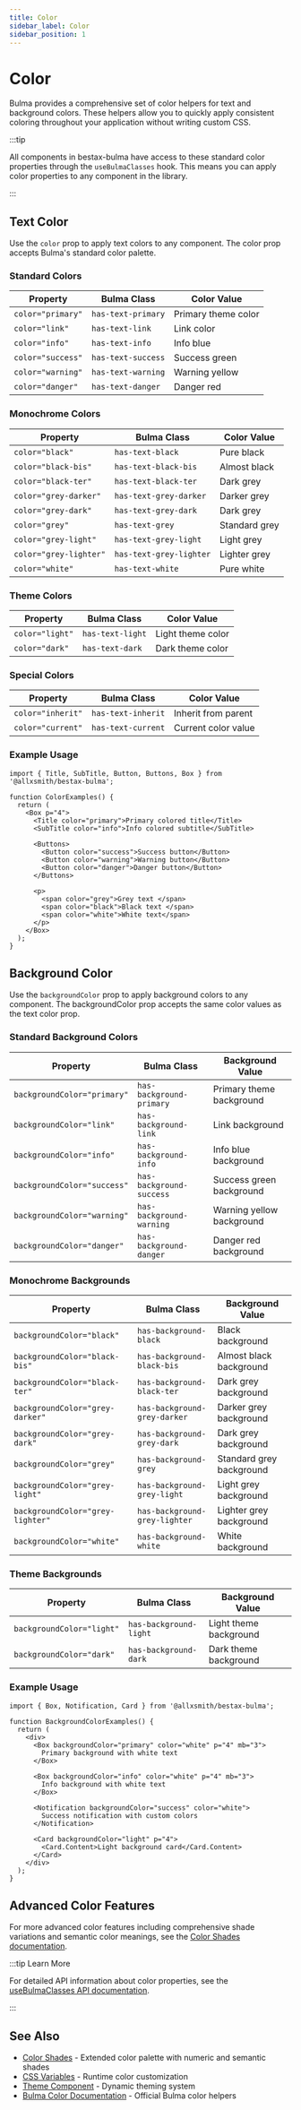 ```yaml
---
title: Color
sidebar_label: Color
sidebar_position: 1
---
```


# Color

Bulma provides a comprehensive set of color helpers for text and background colors. These helpers allow you to quickly apply consistent coloring throughout your application without writing custom CSS.

:::tip

All components in bestax-bulma have access to these standard color properties through the `useBulmaClasses` hook. This means you can apply color properties to any component in the library.

:::

## Text Color

Use the `color` prop to apply text colors to any component. The color prop accepts Bulma's standard color palette.

### Standard Colors

| Property          | Bulma Class        | Color Value         |
| ----------------- | ------------------ | ------------------- |
| `color="primary"` | `has-text-primary` | Primary theme color |
| `color="link"`    | `has-text-link`    | Link color          |
| `color="info"`    | `has-text-info`    | Info blue           |
| `color="success"` | `has-text-success` | Success green       |
| `color="warning"` | `has-text-warning` | Warning yellow      |
| `color="danger"`  | `has-text-danger`  | Danger red          |

### Monochrome Colors

| Property               | Bulma Class             | Color Value   |
| ---------------------- | ----------------------- | ------------- |
| `color="black"`        | `has-text-black`        | Pure black    |
| `color="black-bis"`    | `has-text-black-bis`    | Almost black  |
| `color="black-ter"`    | `has-text-black-ter`    | Dark grey     |
| `color="grey-darker"`  | `has-text-grey-darker`  | Darker grey   |
| `color="grey-dark"`    | `has-text-grey-dark`    | Dark grey     |
| `color="grey"`         | `has-text-grey`         | Standard grey |
| `color="grey-light"`   | `has-text-grey-light`   | Light grey    |
| `color="grey-lighter"` | `has-text-grey-lighter` | Lighter grey  |
| `color="white"`        | `has-text-white`        | Pure white    |

### Theme Colors

| Property        | Bulma Class      | Color Value       |
| --------------- | ---------------- | ----------------- |
| `color="light"` | `has-text-light` | Light theme color |
| `color="dark"`  | `has-text-dark`  | Dark theme color  |

### Special Colors

| Property          | Bulma Class        | Color Value         |
| ----------------- | ------------------ | ------------------- |
| `color="inherit"` | `has-text-inherit` | Inherit from parent |
| `color="current"` | `has-text-current` | Current color value |

### Example Usage

```tsx live
import { Title, SubTitle, Button, Buttons, Box } from '@allxsmith/bestax-bulma';

function ColorExamples() {
  return (
    <Box p="4">
      <Title color="primary">Primary colored title</Title>
      <SubTitle color="info">Info colored subtitle</SubTitle>

      <Buttons>
        <Button color="success">Success button</Button>
        <Button color="warning">Warning button</Button>
        <Button color="danger">Danger button</Button>
      </Buttons>

      <p>
        <span color="grey">Grey text </span>
        <span color="black">Black text </span>
        <span color="white">White text</span>
      </p>
    </Box>
  );
}
```

## Background Color

Use the `backgroundColor` prop to apply background colors to any component. The backgroundColor prop accepts the same color values as the text color prop.

### Standard Background Colors

| Property                    | Bulma Class              | Background Value          |
| --------------------------- | ------------------------ | ------------------------- |
| `backgroundColor="primary"` | `has-background-primary` | Primary theme background  |
| `backgroundColor="link"`    | `has-background-link`    | Link background           |
| `backgroundColor="info"`    | `has-background-info`    | Info blue background      |
| `backgroundColor="success"` | `has-background-success` | Success green background  |
| `backgroundColor="warning"` | `has-background-warning` | Warning yellow background |
| `backgroundColor="danger"`  | `has-background-danger`  | Danger red background     |

### Monochrome Backgrounds

| Property                         | Bulma Class                   | Background Value         |
| -------------------------------- | ----------------------------- | ------------------------ |
| `backgroundColor="black"`        | `has-background-black`        | Black background         |
| `backgroundColor="black-bis"`    | `has-background-black-bis`    | Almost black background  |
| `backgroundColor="black-ter"`    | `has-background-black-ter`    | Dark grey background     |
| `backgroundColor="grey-darker"`  | `has-background-grey-darker`  | Darker grey background   |
| `backgroundColor="grey-dark"`    | `has-background-grey-dark`    | Dark grey background     |
| `backgroundColor="grey"`         | `has-background-grey`         | Standard grey background |
| `backgroundColor="grey-light"`   | `has-background-grey-light`   | Light grey background    |
| `backgroundColor="grey-lighter"` | `has-background-grey-lighter` | Lighter grey background  |
| `backgroundColor="white"`        | `has-background-white`        | White background         |

### Theme Backgrounds

| Property                  | Bulma Class            | Background Value       |
| ------------------------- | ---------------------- | ---------------------- |
| `backgroundColor="light"` | `has-background-light` | Light theme background |
| `backgroundColor="dark"`  | `has-background-dark`  | Dark theme background  |

### Example Usage

```tsx live
import { Box, Notification, Card } from '@allxsmith/bestax-bulma';

function BackgroundColorExamples() {
  return (
    <div>
      <Box backgroundColor="primary" color="white" p="4" mb="3">
        Primary background with white text
      </Box>

      <Box backgroundColor="info" color="white" p="4" mb="3">
        Info background with white text
      </Box>

      <Notification backgroundColor="success" color="white">
        Success notification with custom colors
      </Notification>

      <Card backgroundColor="light" p="4">
        <Card.Content>Light background card</Card.Content>
      </Card>
    </div>
  );
}
```

## Advanced Color Features

For more advanced color features including comprehensive shade variations and semantic color meanings, see the [Color Shades documentation](/docs/guides/helpers/color-palette).

:::tip Learn More

For detailed API information about color properties, see the [useBulmaClasses API documentation](/docs/api/helpers/usebulmaclasses).

:::

## See Also

- [Color Shades](/docs/guides/helpers/color-palette) - Extended color palette with numeric and semantic shades
- [CSS Variables](/docs/guides/features/css-variables) - Runtime color customization
- [Theme Component](/docs/api/helpers/theme) - Dynamic theming system
- [Bulma Color Documentation](https://bulma.io/documentation/helpers/color-helpers/) - Official Bulma color helpers
